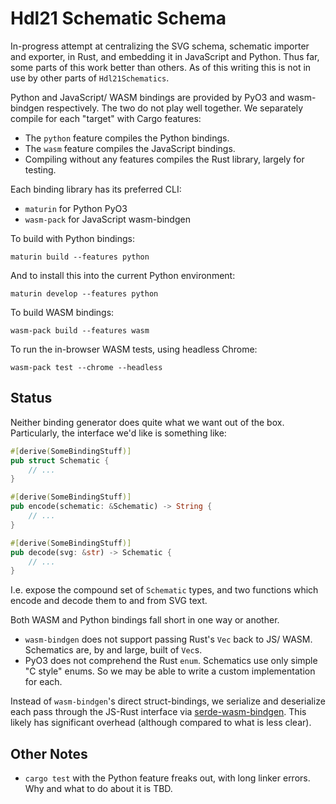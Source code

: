 
# Hdl21 Schematic Schema 

In-progress attempt at centralizing the SVG schema, schematic importer and exporter, in Rust, and embedding it in JavaScript and Python. Thus far, some parts of this work better than others. As of this writing this is not in use by other parts of `Hdl21Schematics`. 

Python and JavaScript/ WASM bindings are provided by PyO3 and wasm-bindgen respectively. The two do not play well together. We separately compile for each "target" with Cargo features: 

* The `python` feature compiles the Python bindings.
* The `wasm` feature compiles the JavaScript bindings.
* Compiling without any features compiles the Rust library, largely for testing.

Each binding library has its preferred CLI: 

* `maturin` for Python PyO3
* `wasm-pack` for JavaScript wasm-bindgen

To build with Python bindings: 

```
maturin build --features python
```

And to install this into the current Python environment:

```
maturin develop --features python
```

To build WASM bindings: 

```
wasm-pack build --features wasm
```

To run the in-browser WASM tests, using headless Chrome: 

```
wasm-pack test --chrome --headless
```

## Status

Neither binding generator does quite what we want out of the box. Particularly, the interface we'd like is something like: 

```rust 
#[derive(SomeBindingStuff)]
pub struct Schematic {
    // ...
}

#[derive(SomeBindingStuff)]
pub encode(schematic: &Schematic) -> String {
    // ...
}

#[derive(SomeBindingStuff)]
pub decode(svg: &str) -> Schematic {
    // ...
}
```

I.e. expose the compound set of `Schematic` types, and two functions which encode and decode them to and from SVG text. 

Both WASM and Python bindings fall short in one way or another. 

* `wasm-bindgen` does not support passing Rust's `Vec` back to JS/ WASM. Schematics are, by and large, built of `Vec`s. 
* PyO3 does not comprehend the Rust `enum`. Schematics use only simple "C style" enums. So we may be able to write a custom implementation for each. 

Instead of `wasm-bindgen`'s direct struct-bindings, we serialize and deserialize each pass through the JS-Rust interface via [serde-wasm-bindgen](https://github.com/cloudflare/serde-wasm-bindgen). This likely has significant overhead (although compared to what is less clear). 

## Other Notes 

* `cargo test` with the Python feature freaks out, with long linker errors. Why and what to do about it is TBD. 


